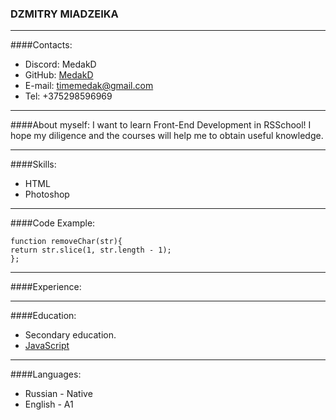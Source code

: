 ### DZMITRY MIADZEIKA

---

####Contacts:

- Discord: MedakD
- GitHub: [MedakD](https://github.com/MedakD)
- E-mail: timemedak@gmail.com
- Tel: +375298596969

---

####About myself:
I want to learn Front-End Development in RSSchool! I hope my diligence and the courses will help me to obtain useful knowledge.

---

####Skills:

- HTML
- Photoshop

---

####Code Example:

```
function removeChar(str){
return str.slice(1, str.length - 1);
};
```

---

####Experience:

---

####Education:

- Secondary education.
- [JavaScript](https://www.udemy.com/course/javascript)

---

####Languages:

- Russian - Native
- English - A1
